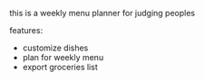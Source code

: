 this is a weekly menu planner for judging peoples

features:

- customize dishes
- plan for weekly menu
- export groceries list
